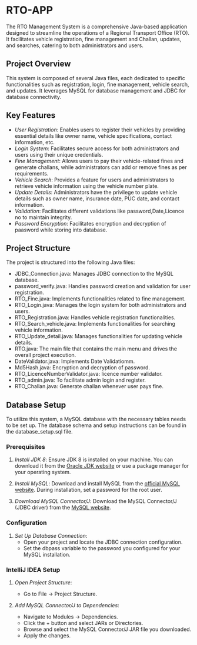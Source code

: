 # RTO-APP

The RTO Management System is a comprehensive Java-based application designed to streamline the operations of a Regional Transport Office (RTO). It facilitates vehicle registration, fine management and Challan, updates, and searches, catering to both administrators and users.

## Project Overview

This system is composed of several Java files, each dedicated to specific functionalities such as registration, login, fine management, vehicle search, and updates. It leverages MySQL for database management and JDBC for database connectivity.

## Key Features

- *User Registration*: Enables users to register their vehicles by providing essential details like owner name, vehicle specifications, contact information, etc.
- *Login System*: Facilitates secure access for both administrators and users using their unique credentials.
- *Fine Management*: Allows users to pay their vehicle-related fines and generate challans, while administrators can add or remove fines as per requirements.
- *Vehicle Search*: Provides a feature for users and administrators to retrieve vehicle information using the vehicle number plate.
- *Update Details*: Administrators have the privilege to update vehicle details such as owner name, insurance date, PUC date, and contact information.
- *Validation*: Facilitates different validations like password,Date,Licence no to maintain integrity.
- *Password Encryption*: Facilitates encryption and decryption of paasword while storing into database.

  
## Project Structure

The project is structured into the following Java files:

- JDBC_Connection.java: Manages JDBC connection to the MySQL database.
- password_verify.java: Handles password creation and validation for user registration.
- RTO_Fine.java: Implements functionalities related to fine management.
- RTO_Login.java: Manages the login system for both administrators and users.
- RTO_Registration.java: Handles vehicle registration functionalities.
- RTO_Search_vehicle.java: Implements functionalities for searching vehicle information.
- RTO_Update_detail.java: Manages functionalities for updating vehicle details.
- RTO.java: The main file that contains the main menu and drives the overall project execution.
- DateValidator.java: Implements Date Validatiomm.
- Md5Hash.java: Encryption and decryption of password.
- RTO_LicenceNumberValidator.java: licence number validator.
- RTO_admin.java: To facilitate admin login and register.
- RTO_Challan.java: Generate challan whenever user pays fine.

## Database Setup

To utilize this system, a MySQL database with the necessary tables needs to be set up. The database schema and setup instructions can be found in the database_setup.sql file.


### Prerequisites

1. *Install JDK 8*: Ensure JDK 8 is installed on your machine. You can download it from the [Oracle JDK website](https://www.oracle.com/java/technologies/javase/javase-jdk8-downloads.html) or use a package manager for your operating system.
   
2. *Install MySQL*: Download and install MySQL from the [official MySQL website](https://dev.mysql.com/downloads/installer/). During installation, set a password for the root user.

3. *Download MySQL Connector/J*: Download the MySQL Connector/J (JDBC driver) from the [MySQL website](https://dev.mysql.com/downloads/connector/j/).

### Configuration

1. *Set Up Database Connection*:
   - Open your project and locate the JDBC connection configuration.
   - Set the dbpass variable to the password you configured for your MySQL installation.

### IntelliJ IDEA Setup

1. *Open Project Structure*:
   - Go to File -> Project Structure.
   
2. *Add MySQL Connector/J to Dependencies*:
   - Navigate to Modules -> Dependencies.
   - Click the + button and select JARs or Directories.
   - Browse and select the MySQL Connector/J JAR file you downloaded.
   - Apply the changes.
